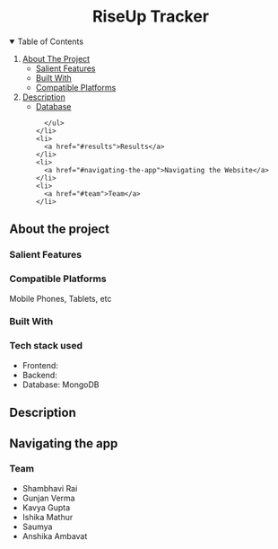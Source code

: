 <h1 align="center">
RiseUp Tracker
</h1>

   
<!-- TABLE OF CONTENTS -->
<details open="open">
  <summary>Table of Contents</summary>
  <ol>
    <li>
      <a href="#about-the-project">About The Project</a>
      <ul>
        <li><a href="#salient-features">Salient Features</a></li>
       <li><a href="#built-with">Built With</a></li>
        <li><a href="#compatible-platforms">Compatible Platforms</a></li>    
      </ul>
    </li>
    <li>
      <a href="#description">Description</a>
      <ul>
        <li><a href="#database">Database</a></li>
        
      </ul>
    </li>
    <li>
      <a href="#results">Results</a>
    </li>
    <li>
      <a href="#navigating-the-app">Navigating the Website</a>
    </li>
    <li>
      <a href="#team">Team</a>
    </li>
    
  </ol>
</details>

<!-- ABOUT THE PROJECT -->
## About the project


### Salient Features

### Compatible Platforms
Mobile Phones, Tablets, etc

### Built With

### Tech stack used
* Frontend: 
* Backend: 
* Database: MongoDB


## Description

## Navigating the app



### Team
- Shambhavi Rai
- Gunjan Verma
- Kavya Gupta
- Ishika Mathur
- Saumya
- Anshika Ambavat

